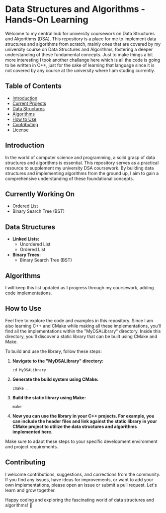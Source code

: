 # Data Structures and Algorithms - Hands-On Learning

Welcome to my central hub for university coursework on Data Structures and Algorithms (DSA). This repository is a place for me to implement data structures and algorithms from scratch, mainly ones that are covered by my university course on Data Structures and Algorithms, fostering a deeper understanding of these fundamental concepts. Just to make things a bit more interesting I took another challange here which is all the code is going to be written in C++, just for the sake of learning that language since it is not covered by any course at the university where I am studing currently.

## Table of Contents
- [Introduction](#introduction)
- [Current Projects](#currently-working-on)
- [Data Structures](#data-structures)
- [Algorithms](#algorithms)
- [How to Use](#how-to-use)
- [Contributing](#contributing)
- [License](#license)

## Introduction

In the world of computer science and programming, a solid grasp of data structures and algorithms is essential. This repository serves as a practical resource to supplement my university DSA coursework. By building data structures and implementing algorithms from the ground up, I aim to gain a comprehensive understanding of these foundational concepts.

## Currently Working On
- Ordered List
- Binary Search Tree (BST)



## Data Structures

- **Linked Lists:**
    - Unordered List
    - Ordered List
- **Binary Trees:**
    - Binary Search Tree (BST)

## Algorithms


I will keep this list updated as I progress through my coursework, adding code implementations.

## How to Use

Feel free to explore the code and examples in this repository. Since I am also learning C++ and CMake while making all these implementations, you'll find all the implementations within the "MyDSALibrary" directory. Inside this directory, you'll discover a static library that can be built using CMake and Make.

To build and use the library, follow these steps:

1. **Navigate to the "MyDSALibrary" directory:**

    ```
    cd MyDSALibrary
    ```

2. **Generate the build system using CMake:**

    ```
    cmake .
    ```

3. **Build the static library using Make:**

    ```
    make
    ```

4. **Now you can use the library in your C++ projects. For example, you can include the header files and link against the static library in your CMake project to utilize the data structures and algorithms implemented here.**

Make sure to adapt these steps to your specific development environment and project requirements.

## Contributing

I welcome contributions, suggestions, and corrections from the community. If you find any issues, have ideas for improvements, or want to add your own implementations, please open an issue or submit a pull request. Let's learn and grow together.

Happy coding and exploring the fascinating world of data structures and algorithms! 🚀
